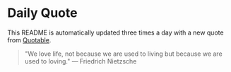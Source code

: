 # Daily Quote


This README is automatically updated three times a day with a new quote from [Quotable](https://github.com/lukePeavey/quotable).













> "We love life, not because we are used to living but because we are used to loving."
> — Friedrich Nietzsche
